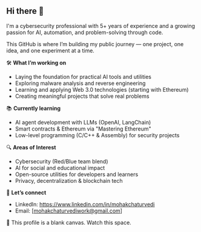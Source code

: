 ## Hi there 👋

I'm a cybersecurity professional with 5+ years of experience and a growing passion for AI, automation, and problem-solving through code.

This GitHub is where I’m building my public journey — one project, one idea, and one experiment at a time.

🛠️ **What I’m working on**  
- Laying the foundation for practical AI tools and utilities  
- Exploring malware analysis and reverse engineering  
- Learning and applying Web 3.0 technologies (starting with Ethereum)  
- Creating meaningful projects that solve real problems

📚 **Currently learning**  
- AI agent development with LLMs (OpenAI, LangChain)  
- Smart contracts & Ethereum via "Mastering Ethereum"  
- Low-level programming (C/C++ & Assembly) for security projects

🔍 **Areas of Interest**  
- Cybersecurity (Red/Blue team blend)  
- AI for social and educational impact  
- Open-source utilities for developers and learners  
- Privacy, decentralization & blockchain tech

🤝 **Let’s connect**  
- LinkedIn: https://www.linkedin.com/in/mohakchaturvedi   
- Email: [mohakchaturvediwork@gmail.com]

🧭 This profile is a blank canvas. Watch this space.

